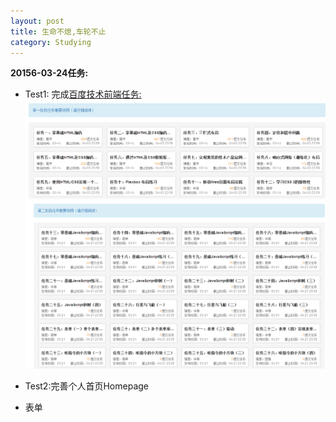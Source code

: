 ```yaml
---
layout: post
title: 生命不熄,车轮不止
category: Studying
---
```


**20156-03-24任务:**

 + Test1: 完成[百度技术前端任务:](http://ife.baidu.com/task/all)
![Mou icon](https://raw.githubusercontent.com/royluck/markdown_images/master/test_1.png)
![Mou icon](https://raw.githubusercontent.com/royluck/markdown_images/master/test_2.png)

 + Test2:完善个人首页Homepage

 + 表单 
  

